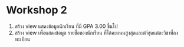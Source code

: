 # Workshop 2
1. สร้าง view แสดงข้อมูลนักเรียน ที่มี GPA 3.00 ขึ้นไป
2. สร้าง view เพื่อแสดงข้อมูล รายชื่อของนักเรียน ที่ได้คะแนนสูงสุดและตำ่สุดแต่ละวิชาที่ลงทะเบียน
